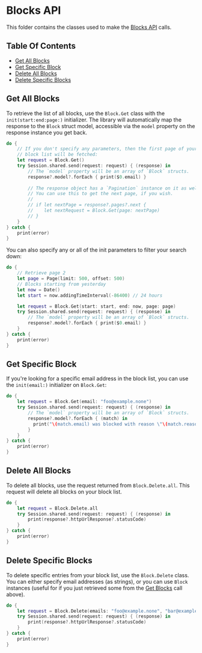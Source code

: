 # Blocks API

This folder contains the classes used to make the [Blocks API](https://sendgrid.com/docs/API_Reference/Web_API_v3/blocks.html) calls.

## Table Of Contents

- [Get All Blocks](#get-all-blocks)
- [Get Specific Block](#get-specific-blocks)
- [Delete All Blocks](#delete-all-blocks)
- [Delete Specific Blocks](#delete-specific-blocks)

## Get All Blocks

To retrieve the list of all blocks, use the `Block.Get` class with the `init(start:end:page:)` initializer. The library will automatically map the response to the `Block` struct model, accessible via the `model` property on the response instance you get back.

```swift
do {
    // If you don't specify any parameters, then the first page of your entire
    // block list will be fetched:
    let request = Block.Get()
    try Session.shared.send(request: request) { (response) in
        // The `model` property will be an array of `Block` structs.
        response?.model?.forEach { print($0.email) }
        
        // The response object has a `Pagination` instance on it as well.
        // You can use this to get the next page, if you wish.
        //
        // if let nextPage = response?.pages?.next {
        //    let nextRequest = Block.Get(page: nextPage)
        // }
    }
} catch {
    print(error)
}
```

You can also specify any or all of the init parameters to filter your search down:

```swift
do {
    // Retrieve page 2
    let page = Page(limit: 500, offset: 500)
    // Blocks starting from yesterday
    let now = Date()
    let start = now.addingTimeInterval(-86400) // 24 hours

    let request = Block.Get(start: start, end: now, page: page)
    try Session.shared.send(request: request) { (response) in
        // The `model` property will be an array of `Block` structs.
        response?.model?.forEach { print($0.email) }
    }
} catch {
    print(error)
}
```

## Get Specific Block

If you're looking for a specific email address in the block list, you can use the `init(email:)` initializer on `Block.Get`:

```swift
do {
    let request = Block.Get(email: "foo@example.none")
    try Session.shared.send(request: request) { (response) in
        // The `model` property will be an array of `Block` structs.
        response?.model?.forEach { (match) in
          print("\(match.email) was blocked with reason \"\(match.reason)\"")
        }
    }
} catch {
    print(error)
}
```

## Delete All Blocks

To delete all blocks, use the request returned from `Block.Delete.all`.  This request will delete all blocks on your block list.

```swift
do {
    let request = Block.Delete.all
    try Session.shared.send(request: request) { (response) in
        print(response?.httpUrlResponse?.statusCode)
    }
} catch {
    print(error)
}
```

## Delete Specific Blocks

To delete specific entries from your block list, use the `Block.Delete` class. You can either specify email addresses (as strings), or you can use `Block` instances (useful for if you just retrieved some from the [Get Blocks](#get-all-blocks) call above).

```swift
do {
    let request = Block.Delete(emails: "foo@example.none", "bar@example.none")
    try Session.shared.send(request: request) { (response) in
        print(response?.httpUrlResponse?.statusCode)
    }
} catch {
    print(error)
}
```
